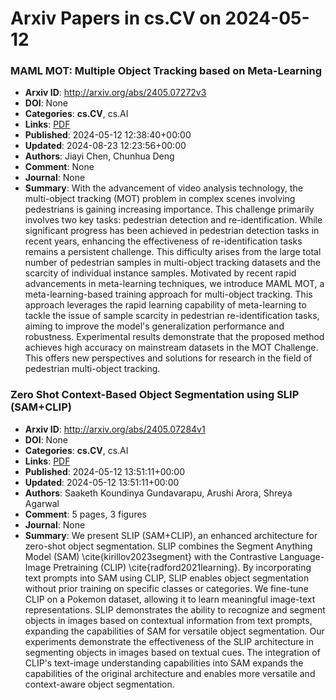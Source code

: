 # Arxiv Papers in cs.CV on 2024-05-12
### MAML MOT: Multiple Object Tracking based on Meta-Learning
- **Arxiv ID**: http://arxiv.org/abs/2405.07272v3
- **DOI**: None
- **Categories**: **cs.CV**, cs.AI
- **Links**: [PDF](http://arxiv.org/pdf/2405.07272v3)
- **Published**: 2024-05-12 12:38:40+00:00
- **Updated**: 2024-08-23 12:23:56+00:00
- **Authors**: Jiayi Chen, Chunhua Deng
- **Comment**: None
- **Journal**: None
- **Summary**: With the advancement of video analysis technology, the multi-object tracking (MOT) problem in complex scenes involving pedestrians is gaining increasing importance. This challenge primarily involves two key tasks: pedestrian detection and re-identification. While significant progress has been achieved in pedestrian detection tasks in recent years, enhancing the effectiveness of re-identification tasks remains a persistent challenge. This difficulty arises from the large total number of pedestrian samples in multi-object tracking datasets and the scarcity of individual instance samples. Motivated by recent rapid advancements in meta-learning techniques, we introduce MAML MOT, a meta-learning-based training approach for multi-object tracking. This approach leverages the rapid learning capability of meta-learning to tackle the issue of sample scarcity in pedestrian re-identification tasks, aiming to improve the model's generalization performance and robustness. Experimental results demonstrate that the proposed method achieves high accuracy on mainstream datasets in the MOT Challenge. This offers new perspectives and solutions for research in the field of pedestrian multi-object tracking.



### Zero Shot Context-Based Object Segmentation using SLIP (SAM+CLIP)
- **Arxiv ID**: http://arxiv.org/abs/2405.07284v1
- **DOI**: None
- **Categories**: **cs.CV**, cs.AI
- **Links**: [PDF](http://arxiv.org/pdf/2405.07284v1)
- **Published**: 2024-05-12 13:51:11+00:00
- **Updated**: 2024-05-12 13:51:11+00:00
- **Authors**: Saaketh Koundinya Gundavarapu, Arushi Arora, Shreya Agarwal
- **Comment**: 5 pages, 3 figures
- **Journal**: None
- **Summary**: We present SLIP (SAM+CLIP), an enhanced architecture for zero-shot object segmentation. SLIP combines the Segment Anything Model (SAM) \cite{kirillov2023segment} with the Contrastive Language-Image Pretraining (CLIP) \cite{radford2021learning}. By incorporating text prompts into SAM using CLIP, SLIP enables object segmentation without prior training on specific classes or categories. We fine-tune CLIP on a Pokemon dataset, allowing it to learn meaningful image-text representations. SLIP demonstrates the ability to recognize and segment objects in images based on contextual information from text prompts, expanding the capabilities of SAM for versatile object segmentation. Our experiments demonstrate the effectiveness of the SLIP architecture in segmenting objects in images based on textual cues. The integration of CLIP's text-image understanding capabilities into SAM expands the capabilities of the original architecture and enables more versatile and context-aware object segmentation.



